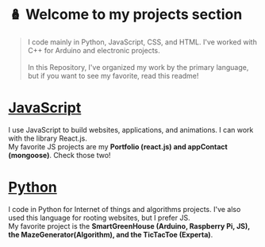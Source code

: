 # :nesting_dolls:  Welcome to my projects section

> I code mainly in Python, JavaScript, CSS, and HTML. I've worked with C++ for Arduino and electronic projects. <br/>
> <br/>
> In this Repository, I've organized my work by the primary language, but if you want to see my favorite, read this readme! 

# [JavaScript](https://github.com/Copp31/Coding/tree/main/JavaScript)

I use JavaScript to build websites, applications, and animations. I can work with the library React.js.
<br/>
My favorite JS projects are my **Portfolio (react.js) and appContact (mongoose)**. Check those two! 

# [Python](https://github.com/Copp31/Coding/tree/main/python)

I code in Python for Internet of things and algorithms projects. I've also used this language for rooting websites, but I prefer JS. 
<br/>
My favorite project is the **SmartGreenHouse (Arduino, Raspberry Pi, JS), the MazeGenerator(Algorithm), and the TicTacToe (Experta)**.
